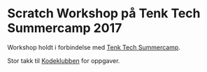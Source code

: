 # Scratch Workshop på Tenk Tech Summercamp 2017

Workshop holdt i forbindelse med [Tenk Tech Summercamp](https://tenk-norge.com/2017/04/24/tenk-tech-summercamp-2017/).

Stor takk til [Kodeklubben](http://kodeklubben.no/) for oppgaver.